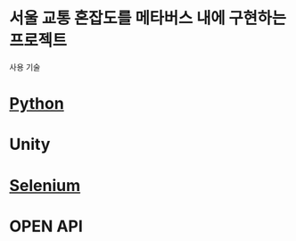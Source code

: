 # 서울 교통 혼잡도를 메타버스 내에 구현하는 프로젝트
사용 기술
# [Python](https://github.com/JoeHeeJae/MB_Miniproj2/blob/439953eacfc156f908b96d4a98e13bb9f7e538a5/folium.ipynb) 
# Unity
# [Selenium]()
# OPEN API
